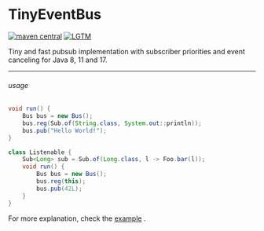 # TinyEventBus

[![maven central](https://maven-badges.herokuapp.com/maven-central/lol.hub/TinyEventBus/badge.svg)](https://search.maven.org/artifact/lol.hub/TinyEventBus) [![LGTM](https://img.shields.io/lgtm/grade/java/github/nothub/TinyEventBus?label=code%20quality&logo=lgtm)](https://lgtm.com/projects/g/nothub/TinyEventBus)

Tiny and fast pubsub implementation with subscriber priorities and event canceling for Java 8, 11 and 17.

---

###### usage

```java
void run() {
    Bus bus = new Bus();
    bus.reg(Sub.of(String.class, System.out::println));
    bus.pub("Hello World!");
}
```

```java
class Listenable {
    Sub<Long> sub = Sub.of(Long.class, l -> Foo.bar(l));
    void run() {
        Bus bus = new Bus();
        bus.reg(this);
        bus.pub(42L);
    }
}
```

For more explanation, check
the [example](https://github.com/nothub/TinyEventBus/blob/master/src/test/java/lol/hub/tinyeventbus/example/Example.java)
.
